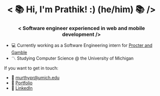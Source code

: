 <h1 align="center"> < 📚 Hi, I'm Prathik! :) (he/him) 📚 /> </h1> 
  
<h3 align="center">< Software engineer experienced in web and mobile development /></h3>

* 💻 Currently working as a Software Engineering intern for [Procter and Gamble](https://www.us.pg.com/) 
* 〽️ Studying Computer Science @ the University of Michigan

If you want to get in touch:

- 📧 murthypr@umich.edu
- 📁 [Portfolio](https://prathikm.dev)
- 💼 [LinkedIn](https://www.linkedin.com/in/prathik-murthy-a82b5b67/)

<!---
prathikmurthy/prathikmurthy is a ✨ special ✨ repository because its `README.md` (this file) appears on your GitHub profile.
You can click the Preview link to take a look at your changes.
--->
